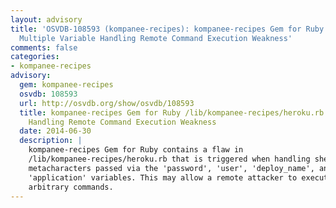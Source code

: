 ```yaml
---
layout: advisory
title: 'OSVDB-108593 (kompanee-recipes): kompanee-recipes Gem for Ruby /lib/kompanee-recipes/heroku.rb
  Multiple Variable Handling Remote Command Execution Weakness'
comments: false
categories:
- kompanee-recipes
advisory:
  gem: kompanee-recipes
  osvdb: 108593
  url: http://osvdb.org/show/osvdb/108593
  title: kompanee-recipes Gem for Ruby /lib/kompanee-recipes/heroku.rb Multiple Variable
    Handling Remote Command Execution Weakness
  date: 2014-06-30
  description: |
    kompanee-recipes Gem for Ruby contains a flaw in
    /lib/kompanee-recipes/heroku.rb that is triggered when handling shell
    metacharacters passed via the 'password', 'user', 'deploy_name', and
    'application' variables. This may allow a remote attacker to execute
    arbitrary commands.
---
```

